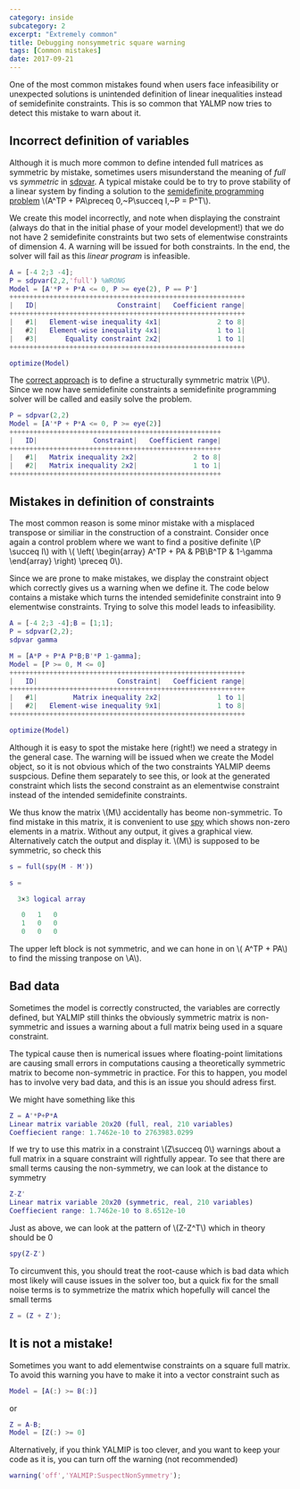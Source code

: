 ```yaml
---
category: inside
subcategory: 2
excerpt: "Extremely common"
title: Debugging nonsymmetric square warning
tags: [Common mistakes]
date: 2017-09-21
---
```


One of the most common mistakes found when users face infeasibility or unexpected solutions is unintended definition of linear inequalities instead of semidefinite constraints. This is so common that YALMP now tries to detect this mistake to warn about it.

## Incorrect definition of variables

Although it is much more common to define intended full matrices as symmetric by mistake, sometimes users misunderstand the meaning of *full* vs *symmetric* in [sdpvar](/command/sdpvar). A typical mistake could be to try to prove stability of a linear system by finding a solution to the [semidefinite programming problem](/tutorial/semidefiniteprogramming) \\(A^TP + PA\preceq 0,~P\\succeq I,~P = P^T\\).

We create this model incorrectly, and note when displaying the constraint (always do that in the initial phase of your model development!) that we do not have 2 semidefinite constraints but two sets of elementwise constraints of dimension 4. A warning will be issued for both constraints. In the end, the solver will fail as this *linear program* is infeasible.

````matlab
A = [-4 2;3 -4];
P = sdpvar(2,2,'full') %WRONG
Model = [A'*P + P*A <= 0, P >= eye(2), P == P']
+++++++++++++++++++++++++++++++++++++++++++++++++++++++++++
|   ID|                    Constraint|   Coefficient range|
+++++++++++++++++++++++++++++++++++++++++++++++++++++++++++
|   #1|   Element-wise inequality 4x1|              2 to 8|
|   #2|   Element-wise inequality 4x1|              1 to 1|
|   #3|       Equality constraint 2x2|              1 to 1|
+++++++++++++++++++++++++++++++++++++++++++++++++++++++++++

optimize(Model)
````

The [correct approach](/tutorial/basics) is to define a structurally symmetric matrix \\(P\\). Since we now have semidefinite constraints a semidefinite programming solver will be called and easily solve the problem.

````matlab
P = sdpvar(2,2)
Model = [A'*P + P*A <= 0, P >= eye(2)]
+++++++++++++++++++++++++++++++++++++++++++++++++++++
|   ID|              Constraint|   Coefficient range|
+++++++++++++++++++++++++++++++++++++++++++++++++++++
|   #1|   Matrix inequality 2x2|              2 to 8|
|   #2|   Matrix inequality 2x2|              1 to 1|
+++++++++++++++++++++++++++++++++++++++++++++++++++++
````

## Mistakes in definition of constraints

The most common reason is some minor mistake with a misplaced transpose or similiar in the construction of a constraint. Consider once again a control problem where we want to find a positive definite \\(P \succeq I\\) with \\( \left( \begin{array} A^TP + PA & PB\\B^TP & 1-\gamma \end{array} \right) \preceq 0\\).

Since we are prone to make mistakes, we display the constraint object which correctly gives us a warning when we define it. The code below contains a mistake which turns the intended semidefinite constraint into 9 elementwise constraints. Trying to solve this model leads to infeasibility.

````matlab
A = [-4 2;3 -4];B = [1;1];
P = sdpvar(2,2);
sdpvar gamma

M = [A*P + P*A P*B;B'*P 1-gamma];
Model = [P >= 0, M <= 0]
+++++++++++++++++++++++++++++++++++++++++++++++++++++++++++
|   ID|                    Constraint|   Coefficient range|
+++++++++++++++++++++++++++++++++++++++++++++++++++++++++++
|   #1|         Matrix inequality 2x2|              1 to 1|
|   #2|   Element-wise inequality 9x1|              1 to 8|
+++++++++++++++++++++++++++++++++++++++++++++++++++++++++++

optimize(Model)
````

Although it is easy to spot the mistake here (right!) we need a strategy in the general case. The warning will be issued when we create the Model object, so it is not obvious which of the two constraints YALMIP deems suspcious. Define them separately to see this, or look at the generated constraint which lists the second constraint as an elementwise constraint instead of the intended semidefinite constraints. 

We thus know the matrix \\(M\\) accidentally has beome non-symmetric. To find mistake in this matrix, it is convenient to use [spy](/command/spy) which shows non-zero elements in a matrix. Without any output, it gives a graphical view. Alternatively catch the output and display it. \\(M\\) is supposed to be symmetric, so check this

````matlab
s = full(spy(M - M'))

s =

  3×3 logical array

   0   1   0
   1   0   0
   0   0   0

````

The upper left block is not symmetric, and we can hone in on \\( A^TP + PA\\) to find the missing tranpose on \\A\\).


## Bad data

Sometimes the model is correctly constructed, the variables are correctly defined, but YALMIP still thinks the obviously symmetric matrix is non-symmetric and issues a warning about a full matrix being used in a square constraint.

The typical cause then is numerical issues where floating-point limitations are causing small errors in computations causing a theoretically symmetric matrix to become non-symmetric in practice. For this to happen, you model has to involve very bad data, and this is an issue you should adress first.

We might have something like this

````matlab
Z = A'*P+P*A
Linear matrix variable 20x20 (full, real, 210 variables)
Coeffiecient range: 1.7462e-10 to 2763983.0299
````

If we try to use this matrix in a constraint \\(Z\succeq 0\\) warnings about a full matrix in a square constraint will rightfully appear. To see that there are small terms causing the non-symmetry, we can look at the distance to symmetry

````matlab
Z-Z'
Linear matrix variable 20x20 (symmetric, real, 210 variables)
Coeffiecient range: 1.7462e-10 to 8.6512e-10
````

Just as above, we can look at the pattern of \\(Z-Z^T\\) which in theory should be 0

````matlab
spy(Z-Z')
````

To circumvent this, you should treat the root-cause which is bad data which most likely will cause issues in the solver too, but a quick fix for the small noise terms is to symmetrize the matrix which hopefully will cancel the small terms

````matlab
Z = (Z + Z');
````

## It is not a mistake!

Sometimes you want to add elementwise constraints on a square full matrix. To avoid this warning you have to make it into a vector constraint such as

````matlab
Model = [A(:) >= B(:)]
````

or 

````matlab
Z = A-B;
Model = [Z(:) >= 0]
````

Alternatively, if you think YALMIP is too clever, and you want to keep your code as it is, you can turn off the warning (not recommended)

````matlab
warning('off','YALMIP:SuspectNonSymmetry');
````
